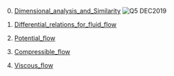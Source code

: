 

0. [Dimensional_analysis_and_Similarity](https://github.com/GBlanch/Multivar.-calculus-on-AFM/blob/main/0.%20Self-learning/0.%20Dimensional_analysis_and_Similarity/readme.md)
   ![Q5 DEC2019](https://github.com/GBlanch/Multivar.-calculus-on-AFM/assets/136500426/cc1f6f62-38b6-481b-a803-46fce1e6b5a1)

2. [Differential_relations_for_fluid_flow]()

3. [Potential_flow]()

4. [Compressible_flow]()

5. [Viscous_flow]()
